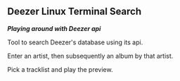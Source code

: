 **Deezer Linux Terminal Search**
-----------------------------------------
***Playing around with Deezer api***

Tool to search Deezer's database using its api. 

Enter an artist, then subsequently an album by that artist.

Pick a tracklist and play the preview.



